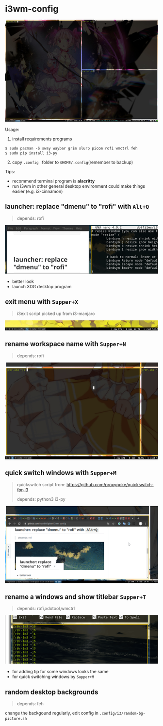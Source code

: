 # i3wm-config


![](preview/1.jpg)



Usage:

1. install requirements programs

```
$ sudo pacman -S sway waybar grim slurp picom rofi wmctrl feh
$ sudo pip install i3-py
```

2. copy `.config ` folder to `$HOME/.config`(remember to backup)



Tips:

* recommend terminal program is **alacritty**
* run i3wm in other general desktop environment could make things easier (e.g. i3-cinnamon)



## launcher: replace "dmenu" to "rofi" with `Alt+Q`

> depends: rofi

![](preview/2.apng)

* better look
* launch XDG desktop program



## exit menu with `Supper+X`

> i3exit script picked up from i3-manjaro

![](preview/5.apng)





## rename workspace name with `Supper+N`

> depends: rofi

![](preview/4.apng)



## quick switch windows with `Supper+M`

> quickswitch script from: https://github.com/proxypoke/quickswitch-for-i3
>
> depends: python3 i3-py

![](preview/6.apng)



## rename a windows and show titlebar `Supper+T`

> depends: rofi,xdotool,wmctrl

![](preview/3.apng)

* for adding tip for some windows looks the same
* for quick switching windows by `Supper+M`



## random desktop backgrounds

>  depends: feh

change the backgound regularly, edit config in `.config/i3/random-bg-picture.sh`

